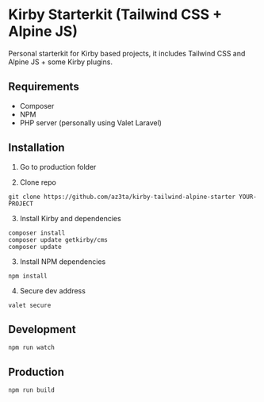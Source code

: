 # Kirby Starterkit (Tailwind CSS + Alpine JS)

Personal starterkit for Kirby based projects, it includes Tailwind CSS and Alpine JS + some Kirby plugins.

## Requirements

-   Composer
-   NPM
-   PHP server (personally using Valet Laravel)

## Installation

1. Go to production folder

2. Clone repo

```
git clone https://github.com/az3ta/kirby-tailwind-alpine-starter YOUR-PROJECT
```

3. Install Kirby and dependencies

```
composer install
composer update getkirby/cms
composer update
```

3. Install NPM dependencies

```
npm install
```

4. Secure dev address

```
valet secure
```

## Development

```
npm run watch
```

## Production

```
npm run build
```
